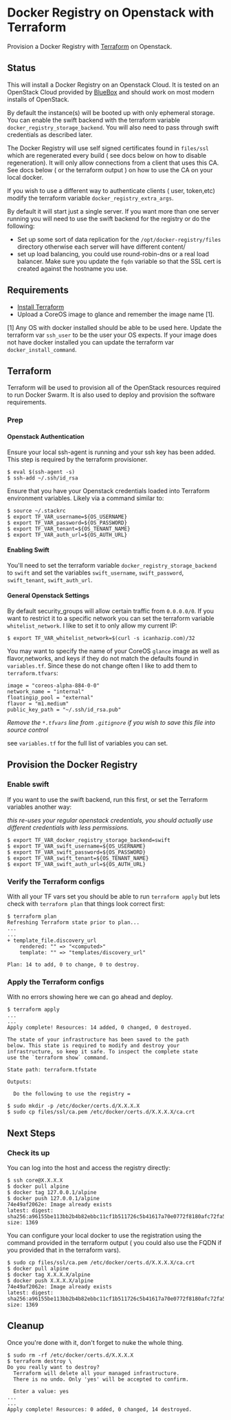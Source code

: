 # Docker Registry on Openstack with Terraform

Provision a Docker Registry with [Terraform](https://www.terraform.io) on Openstack.

## Status

This will install a Docker Registry on an Openstack Cloud. It is tested on an OpenStack Cloud provided by [BlueBox](https://www.blueboxcloud.com/) and should work on most modern installs of OpenStack.

By default the instance(s) will be booted up with only ephemeral storage. You can enable the swift backend with the terraform variable `docker_registry_storage_backend`.  You will also need to pass through swift credentials as described later.

The Docker Registry will use self signed certificates found in `files/ssl` which are regenerated every build ( see docs below on how to disable regeneration).  It will only allow connections from a client that uses this CA.  See docs below ( or the terraform output ) on how to use the CA on your local docker.

If you wish to use a different way to authenticate clients ( user, token,etc) modify the terraform variable `docker_registry_extra_args`.

By default it will start just a single server.  If you want more than one server running you will need to use the swift backend for the registry or do the following:

* Set up some sort of data replication for the `/opt/docker-registry/files` directory otherwise each server will have different content/
* set up load balancing, you could use round-robin-dns or a real load balancer.  Make sure you update the `fqdn` variable so that the SSL cert is created against the hostname you use.

## Requirements

- [Install Terraform](https://www.terraform.io/intro/getting-started/install.html)
- Upload a CoreOS image to glance and remember the image name [1].

[1] Any OS with docker installed should be able to be used here.  Update the terraform var `ssh_user` to be the user your OS expects.  If your image does not have docker installed you can update the terraform var `docker_install_command`.

## Terraform

Terraform will be used to provision all of the OpenStack resources required to run Docker Swarm.   It is also used to deploy and provision the software requirements.

### Prep

#### Openstack Authentication

Ensure your local ssh-agent is running and your ssh key has been added. This step is required by the terraform provisioner.

```
$ eval $(ssh-agent -s)
$ ssh-add ~/.ssh/id_rsa
```

Ensure that you have your Openstack credentials loaded into Terraform environment variables. Likely via a command similar to:

```
$ source ~/.stackrc
$ export TF_VAR_username=${OS_USERNAME}
$ export TF_VAR_password=${OS_PASSWORD}
$ export TF_VAR_tenant=${OS_TENANT_NAME}
$ export TF_VAR_auth_url=${OS_AUTH_URL}

```

#### Enabling Swift

You'll need to set the terraform variable `docker_registry_storage_backend` to `swift` and set the variables `swift_username`, `swift_password`, `swift_tenant`, `swift_auth_url`.

#### General Openstack Settings

By default security_groups will allow certain traffic from `0.0.0.0/0`.  If you want to restrict it to a specific network you can set the terraform variable `whitelist_network`.  I like to set it to only allow my current IP:

```
$ export TF_VAR_whitelist_network=$(curl -s icanhazip.com)/32
```

You may want to specify the name of your CoreOS `glance` image as well as flavor,networks, and keys if they do not match the defaults found in `variables.tf`.  Since these do not change often I like to add them to `terraform.tfvars`:

```
image = "coreos-alpha-884-0-0"
network_name = "internal"
floatingip_pool = "external"
flavor = "m1.medium"
public_key_path = "~/.ssh/id_rsa.pub"
```

_Remove the `*.tfvars` line from `.gitignore` if you wish to save this file into source control_

see `variables.tf` for the full list of variables you can set.

## Provision the Docker Registry

### Enable swift

If you want to use the swift backend, run this first, or set the Terraform variables another way:

_this re-uses your regular openstack credentials, you should actually use different credentials with less permissions._
```
$ export TF_VAR_docker_registry_storage_backend=swift
$ export TF_VAR_swift_username=${OS_USERNAME}
$ export TF_VAR_swift_password=${OS_PASSWORD}
$ export TF_VAR_swift_tenant=${OS_TENANT_NAME}
$ export TF_VAR_swift_auth_url=${OS_AUTH_URL}
```

### Verify the Terraform configs

With all your TF vars set you should be able to run `terraform apply` but lets check with `terraform plan` that things look correct first:


```
$ terraform plan
Refreshing Terraform state prior to plan...
...
...
+ template_file.discovery_url
    rendered: "" => "<computed>"
    template: "" => "templates/discovery_url"

Plan: 14 to add, 0 to change, 0 to destroy.
```

### Apply the Terraform configs

With no errors showing here we can go ahead and deploy.

```
$ terraform apply
...
...
Apply complete! Resources: 14 added, 0 changed, 0 destroyed.

The state of your infrastructure has been saved to the path
below. This state is required to modify and destroy your
infrastructure, so keep it safe. To inspect the complete state
use the `terraform show` command.

State path: terraform.tfstate

Outputs:

  Do the following to use the registry =

$ sudo mkdir -p /etc/docker/certs.d/X.X.X.X
$ sudo cp files/ssl/ca.pem /etc/docker/certs.d/X.X.X.X/ca.crt
```

## Next Steps

### Check its up

You can log into the host and access the registry directly:

```
$ ssh core@X.X.X.X
$ docker pull alpine
$ docker tag 127.0.0.1/alpine
$ docker push 127.0.0.1/alpine
74e49af2062e: Image already exists
latest: digest: sha256:a96155be113bb2b4b82ebbc11cf1b511726c5b41617a70e0772f8180afc72fa5 size: 1369
```

You can configure your local docker to use the registration using the command provided in the terraform output ( you could also use the FQDN if you provided that in the terraform vars).

```
$ sudo cp files/ssl/ca.pem /etc/docker/certs.d/X.X.X.X/ca.crt
$ docker pull alpine
$ docker tag X.X.X.X/alpine
$ docker push X.X.X.X/alpine
74e49af2062e: Image already exists
latest: digest: sha256:a96155be113bb2b4b82ebbc11cf1b511726c5b41617a70e0772f8180afc72fa5 size: 1369
```

## Cleanup

Once you're done with it, don't forget to nuke the whole thing.

```
$ sudo rm -rf /etc/docker/certs.d/X.X.X.X
$ terraform destroy \
Do you really want to destroy?
  Terraform will delete all your managed infrastructure.
  There is no undo. Only 'yes' will be accepted to confirm.

  Enter a value: yes
...
...
Apply complete! Resources: 0 added, 0 changed, 14 destroyed.
```
